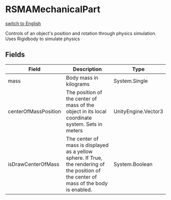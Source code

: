 # RSMAMechanicalPart
[switch to English](/ScriptingAPI/en/Mechanics/RSMAMechanicalPart.cs.md)

Controls of an object's position and rotation through physics simulation. Uses Rigidbody to simulate physics

## Fields
| Field | Description | Type |
|--|--|--|
|mass|Body mass in kilograms|System.Single|
|centerOfMassPosition|The position of the center of mass of the object in its local coordinate system. Sets in meters|UnityEngine.Vector3|
|isDrawCenterOfMass|The center of mass is displayed as a yellow sphere. If True, the rendering of the position of the center of mass of the body is enabled. |System.Boolean|
